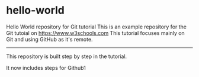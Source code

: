 # hello-world
Hello World repository for Git tutorial
This is an example repository for the Git tutoial on https://www.w3schools.com
This tutorial focuses mainly on Git and using GitHub as it's remote.

***********************************************************
This repository is built step by step in the tutorial.

It now includes steps for Github1
